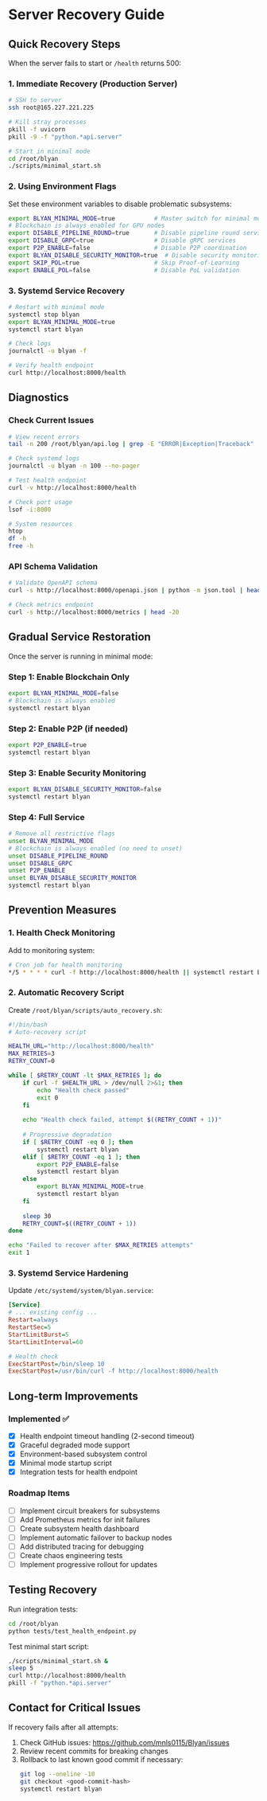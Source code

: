 # Server Recovery Guide

## Quick Recovery Steps

When the server fails to start or `/health` returns 500:

### 1. Immediate Recovery (Production Server)

```bash
# SSH to server
ssh root@165.227.221.225

# Kill stray processes
pkill -f uvicorn
pkill -9 -f "python.*api.server"

# Start in minimal mode
cd /root/blyan
./scripts/minimal_start.sh
```

### 2. Using Environment Flags

Set these environment variables to disable problematic subsystems:

```bash
export BLYAN_MINIMAL_MODE=true           # Master switch for minimal mode
# Blockchain is always enabled for GPU nodes
export DISABLE_PIPELINE_ROUND=true       # Disable pipeline round service
export DISABLE_GRPC=true                 # Disable gRPC services
export P2P_ENABLE=false                  # Disable P2P coordination
export BLYAN_DISABLE_SECURITY_MONITOR=true  # Disable security monitoring
export SKIP_POL=true                     # Skip Proof-of-Learning
export ENABLE_POL=false                  # Disable PoL validation
```

### 3. Systemd Service Recovery

```bash
# Restart with minimal mode
systemctl stop blyan
export BLYAN_MINIMAL_MODE=true
systemctl start blyan

# Check logs
journalctl -u blyan -f

# Verify health endpoint
curl http://localhost:8000/health
```

## Diagnostics

### Check Current Issues

```bash
# View recent errors
tail -n 200 /root/blyan/api.log | grep -E "ERROR|Exception|Traceback"

# Check systemd logs
journalctl -u blyan -n 100 --no-pager

# Test health endpoint
curl -v http://localhost:8000/health

# Check port usage
lsof -i:8000

# System resources
htop
df -h
free -h
```

### API Schema Validation

```bash
# Validate OpenAPI schema
curl -s http://localhost:8000/openapi.json | python -m json.tool | head -20

# Check metrics endpoint
curl -s http://localhost:8000/metrics | head -20
```

## Gradual Service Restoration

Once the server is running in minimal mode:

### Step 1: Enable Blockchain Only
```bash
export BLYAN_MINIMAL_MODE=false
# Blockchain is always enabled
systemctl restart blyan
```

### Step 2: Enable P2P (if needed)
```bash
export P2P_ENABLE=true
systemctl restart blyan
```

### Step 3: Enable Security Monitoring
```bash
export BLYAN_DISABLE_SECURITY_MONITOR=false
systemctl restart blyan
```

### Step 4: Full Service
```bash
# Remove all restrictive flags
unset BLYAN_MINIMAL_MODE
# Blockchain is always enabled (no need to unset)
unset DISABLE_PIPELINE_ROUND
unset DISABLE_GRPC
unset P2P_ENABLE
unset BLYAN_DISABLE_SECURITY_MONITOR
systemctl restart blyan
```

## Prevention Measures

### 1. Health Check Monitoring

Add to monitoring system:
```bash
# Cron job for health monitoring
*/5 * * * * curl -f http://localhost:8000/health || systemctl restart blyan
```

### 2. Automatic Recovery Script

Create `/root/blyan/scripts/auto_recovery.sh`:
```bash
#!/bin/bash
# Auto-recovery script

HEALTH_URL="http://localhost:8000/health"
MAX_RETRIES=3
RETRY_COUNT=0

while [ $RETRY_COUNT -lt $MAX_RETRIES ]; do
    if curl -f $HEALTH_URL > /dev/null 2>&1; then
        echo "Health check passed"
        exit 0
    fi
    
    echo "Health check failed, attempt $((RETRY_COUNT + 1))"
    
    # Progressive degradation
    if [ $RETRY_COUNT -eq 0 ]; then
        systemctl restart blyan
    elif [ $RETRY_COUNT -eq 1 ]; then
        export P2P_ENABLE=false
        systemctl restart blyan
    else
        export BLYAN_MINIMAL_MODE=true
        systemctl restart blyan
    fi
    
    sleep 30
    RETRY_COUNT=$((RETRY_COUNT + 1))
done

echo "Failed to recover after $MAX_RETRIES attempts"
exit 1
```

### 3. Systemd Service Hardening

Update `/etc/systemd/system/blyan.service`:
```ini
[Service]
# ... existing config ...
Restart=always
RestartSec=5
StartLimitBurst=5
StartLimitInterval=60

# Health check
ExecStartPost=/bin/sleep 10
ExecStartPost=/usr/bin/curl -f http://localhost:8000/health
```

## Long-term Improvements

### Implemented ✅
- [x] Health endpoint timeout handling (2-second timeout)
- [x] Graceful degraded mode support
- [x] Environment-based subsystem control
- [x] Minimal mode startup script
- [x] Integration tests for health endpoint

### Roadmap Items
- [ ] Implement circuit breakers for subsystems
- [ ] Add Prometheus metrics for init failures
- [ ] Create subsystem health dashboard
- [ ] Implement automatic failover to backup nodes
- [ ] Add distributed tracing for debugging
- [ ] Create chaos engineering tests
- [ ] Implement progressive rollout for updates

## Testing Recovery

Run integration tests:
```bash
cd /root/blyan
python tests/test_health_endpoint.py
```

Test minimal start script:
```bash
./scripts/minimal_start.sh &
sleep 5
curl http://localhost:8000/health
pkill -f "python.*api.server"
```

## Contact for Critical Issues

If recovery fails after all attempts:
1. Check GitHub issues: https://github.com/mnls0115/Blyan/issues
2. Review recent commits for breaking changes
3. Rollback to last known good commit if necessary:
   ```bash
   git log --oneline -10
   git checkout <good-commit-hash>
   systemctl restart blyan
   ```